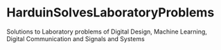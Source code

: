 # HarduinSolvesLaboratoryProblems

Solutions to Laboratory problems of Digital Design, Machine Learning, Digital Communication and Signals and Systems

